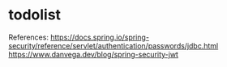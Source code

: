 # todolist



References:
https://docs.spring.io/spring-security/reference/servlet/authentication/passwords/jdbc.html
https://www.danvega.dev/blog/spring-security-jwt
